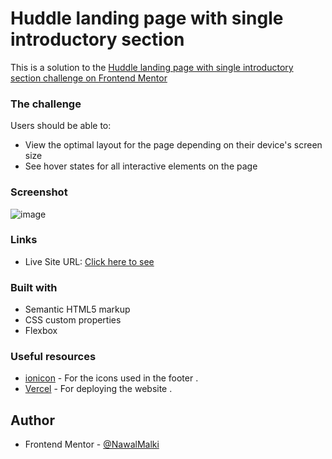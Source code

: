 # Huddle landing page with single introductory section

This is a solution to the [Huddle landing page with single introductory section challenge on Frontend Mentor](https://www.frontendmentor.io/challenges/huddle-landing-page-with-a-single-introductory-section-B_2Wvxgi0)




### The challenge

Users should be able to:

- View the optimal layout for the page depending on their device's screen size
- See hover states for all interactive elements on the page

### Screenshot

![image](https://github.com/NawalMalki/Challenge6/assets/114352448/211c0b53-8399-4cf4-ac47-8c77f1963fbd)


### Links


- Live Site URL: [Click here to see](https://challenge6-three.vercel.app/)



### Built with

- Semantic HTML5 markup
- CSS custom properties
- Flexbox









### Useful resources

- [ionicon](https://ionic.io/ionicons) - For the icons used in the footer .
- [Vercel](https://vercel.com/dashboard) - For deploying the website .






## Author


- Frontend Mentor - [@NawalMalki](https://www.frontendmentor.io/profile/NawalMalki)


